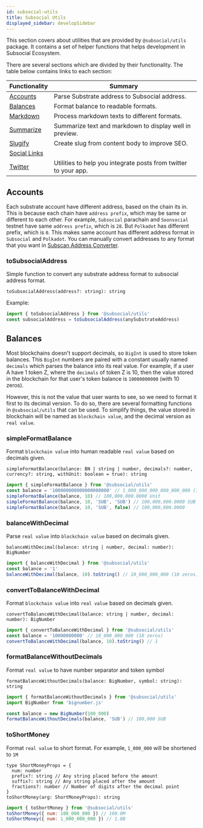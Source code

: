 ```yaml
---
id: subsocial-utils
title: Subsocial Utils
displayed_sidebar: developSidebar
---
```


This section covers about utilities that are provided by `@subsocial/utils` package.
It contains a set of helper functions that helps development in Subsocial Ecosystem.

There are several sections which are divided by their functionality. The table below contains links to each section:

| Functionality                 | Summary                                                         |
| ----------------------------- | --------------------------------------------------------------- |
| [Accounts](#accounts)         | Parse Substrate address to Subsocial address.                   |
| [Balances](#balances)         | Format balance to readable formats.                             |
| [Markdown](#markdown)         | Process markdown texts to different formats.                    |
| [Summarize](#summarize)       | Summarize text and markdown to display well in preview.         |
| [Slugify](#slugify)           | Create slug from content body to improve SEO.                   |
| [Social Links](#social-links) |                                                                 |
| [Twitter](#twitter)           | Utilities to help you integrate posts from twitter to your app. |

## Accounts

Each substrate account have different address, based on the chain its in. This is because each chain have `address prefix`, which may be same or different to each other. For example, `Subsocial` parachain and `Soonsocial` testnet have same `address prefix`, which is `28`. But `Polkadot` has different prefix, which is `0`. This makes same account has different address format in `Subsocial` and `Polkadot`. You can manually convert addresses to any format that you want in [Subscan Address Converter](https://polkadot.subscan.io/tools/format_transform).

### toSubsocialAddress

Simple function to convert any substrate address format to subsocial address format.

```
toSubsocialAddress(address?: string): string
```

Example:

```javascript
import { toSubsocialAddress } from '@subsocial/utils'
const subsocialAddress = toSubsocialAddress(anySubstrateAddress)
```

## Balances

Most blockchains doesn't support decimals, so `BigInt` is used to store token balances. This `BigInt` numbers are paired with a constant usually named `decimals` which parses the balance into its real value. For example, if a user A have 1 token Z, where the `decimals` of token Z is 10, then the value stored in the blockchain for that user's token balance is `10000000000` (with 10 zeros).

However, this is not the value that user wants to see, so we need to format it first to its decimal version. To do so, there are several formatting functions in `@subsocial/utils` that can be used. To simplify things, the value stored in blockchain will be named as `blockchain value`, and the decimal version as `real value`.

### simpleFormatBalance

Format `blockchain value` into human readable `real value` based on decimals given.

```
simpleFormatBalance(balance: BN | string | number, decimals?: number, currency?: string, withUnit: boolean = true): string
```

```javascript
import { simpleFormatBalance } from '@subsocial/utils'
const balance = '100000000000000000000' // 1_000_000_000_000_000_000 (18 zeros)
simpleFormatBalance(balance, 10) // 100,000,000.0000 Unit
simpleFormatBalance(balance, 10, 'SUB', 'SUB') // 100,000,000.0000 SUB
simpleFormatBalance(balance, 10, 'SUB', false) // 100,000,000.0000
```

### balanceWithDecimal

Parse `real value` into `blockchain value` based on decimals given.

```
balanceWithDecimal(balance: string | number, decimal: number): BigNumber
```

```javascript
import { balanceWithDecimal } from '@subsocial/utils'
const balance = '1'
balanceWithDecimal(balance, 10).toString() // 10_000_000_000 (10 zeros)
```

### convertToBalanceWithDecimal

Format `blockchain value` into `real value` based on decimals given.

```
convertToBalanceWithDecimal(balance: string | number, decimal: number): BigNumber
```

```javascript
import { convertToBalanceWithDecimal } from '@subsocial/utils'
const balance = '10000000000' // 10_000_000_000 (10 zeros)
convertToBalanceWithDecimal(balance, 10).toString() // 1
```

### formatBalanceWithoutDecimals

Format `real value` to have number separator and token symbol

```
formatBalanceWithoutDecimals(balance: BigNumber, symbol: string): string
```

```javascript
import { formatBalanceWithoutDecimals } from '@subsocial/utils'
import BigNumber from 'bignumber.js'

const balance = new BigNumber(100_000)
formatBalanceWithoutDecimals(balance, 'SUB') // 100,000 SUB
```

### toShortMoney

Format `real value` to short format. For example, `1_000_000` will be shortened to `1M`

```
type ShortMoneyProps = {
  num: number
  prefix?: string // Any string placed before the amount
  suffix?: string // Any string placed after the amount
  fractions?: number // Number of digits after the decimal point
}
toShortMoney(arg: ShortMoneyProps): string
```

```javascript
import { toShortMoney } from '@subsocial/utils'
toShortMoney({ num: 100_000_000 }) // 100.0M
toShortMoney({ num: 1_000_000_000 }) // 1.0B
```
